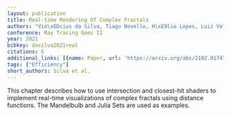 ```yaml
---
layout: publication
title: Real-time Rendering Of Complex Fractals
authors: "Vin\xEDcius da Silva, Tiago Novello, H\xE9lio Lopes, Luiz Velho"
conference: Ray Tracing Gems II
year: 2021
bibkey: dasilva2021real
citations: 6
additional_links: [{name: Paper, url: 'https://arxiv.org/abs/2102.01747'}]
tags: ["Efficiency"]
short_authors: Silva et al.
---
```

This chapter describes how to use intersection and closest-hit shaders to
implement real-time visualizations of complex fractals using distance
functions. The Mandelbulb and Julia Sets are used as examples.